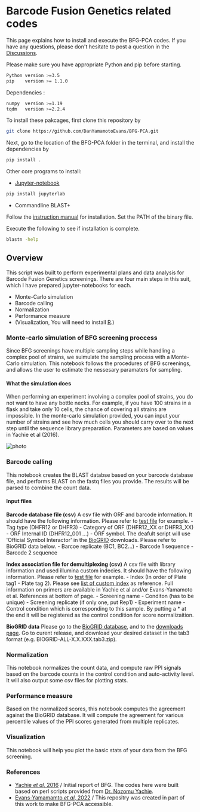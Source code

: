 # Barcode Fusion Genetics related codes

This page explains how to install and execute the BFG-PCA codes.
If you have any questions, please don't hesitate to post a question in the [Discussions](https://github.com/DanYamamotoEvans/BFG-PCA/discussions). 

Please make sure you have appropriate Python and pip before starting.
```sh
Python version >=3.5
pip    version >= 1.1.0
```

Dependencies :
```sh
numpy  version >=1.19 
tqdm   version >=2.2.4
```
To install these pakcages, first clone this repository by
```sh
git clone https://github.com/DanYamamotoEvans/BFG-PCA.git
```

Next, go to the location of the BFG-PCA folder in the terminal, and install the dependencies by
```sh
pip install .
```

Other core programs to install:
- [Jupyter-notebook](https://jupyter.org/install)
```sh
pip install jupyterlab
```
- Commandline BLAST+


Follow the [instruction manual](https://www.ncbi.nlm.nih.gov/books/NBK569861/) for installation.
Set the PATH of the binary file.

Execute the following to see if installation is complete.
```sh
blastn -help
```
    
## Overview
This script was built to perform experimental plans and data analysis for Barcode Fusion Genetics screenings. There are four main steps in this suit, which I have prepared jupyter-notebooks for each.

- Monte-Carlo simulation
- Barcode calling
- Normalization
- Performance measure
- (Visualization, You will need to install [R](https://cran.r-project.org/).)

### Monte-carlo simulation of BFG screening proccess
Since BFG screenings have multiple sampling steps while handling a complex pool of strains, we suimulate the sampling process with a Monte-Carlo simulation. This notebook follows the procedures of BFG screenings, and allows the user to estimate the nessesary paramaters for sampling. 

#### What the simulation does
When performing an experiment involving a complex pool of strains, you do not want to have any bottle necks. For example, if you have 100 strains in a flask and take only 10 cells, the chance of covering all strains are impossible. In the monte-carlo simulation provided, you can input your number of strains and see how much cells you should carry over to the next step until the sequence library preparation. Parameters are based on values in Yachie et al (2016).

![photo](https://danyamamotoevans.github.io/materials/rand_sampling.png)        


### Barcode calling
This notebook creates the BLAST databse based on your barcode database file, and performs BLAST on the fastq files you provide. The results will be parsed to combine the count data. 

#### Input files
**Barcode database file (csv)**
A csv file with ORF and barcode information. It should have the following information. Please refer to [test file](https://github.com/DanYamamotoEvans/BFG-PCA/blob/main/barcode_database/test/test_database.csv) for example.
    - Tag type (DHFR12 or DHFR3)
    - Category of ORF (DHFR12_XX or DHFR3_XX)
    - ORF Internal ID (DHFR12_001 ...)
    - ORF symbol. The deafult script will use 'Official Symbol Interactor' in the [BioGRID](https://thebiogrid.org/) downloads. Please refer to BioGRID data below.
    - Barcoe replicate (BC1, BC2...)
    - Barcode 1 sequence
    - Barcode 2 sequence

**Index association file for demultiplexing (csv)**
A csv file with library information and used illumina custom indecies. It should have the following information. Please refer to [test file](https://github.com/DanYamamotoEvans/BFG-PCA/blob/main/barcode_database/test/test_tag.csv) for example.
    - Index (In order of Plate tag1 - Plate tag 2). Please see [list of custom index](https://github.com/DanYamamotoEvans/BFG-PCA/blob/main/bar2num.csv) as reference. Full information on primers are available in Yachie et al and/or Evans-Yamamoto et al. References at bottom of page.
    - Screening name
    - Conditon (has to be unique)
    - Screening replicate (if only one, put Rep1)
    - Experiment name
    - Control condition which is corresponding to this sample. By putting a * at the end it will be registered as the control condition for score normalizaition.

**BioGRID data**
Please go to the [BioGRID database](https://thebiogrid.org/), and to the [downloads page](https://downloads.thebiogrid.org/BioGRID). Go to curent release, and download your desired dataset in the tab3 format (e.g. BIOGRID-ALL-X.X.XXX.tab3.zip). 


### Normalization
This notebook normalizes the count data, and compute raw PPI signals based on the barcode counts in the control condition and auto-activity level.
It will also output some csv files for plotting stats.

### Performance measure
Based on the normalized scores, this notebook computes the agreement against the BioGRID database. It will compute the agreement for various percentile values of the PPI scores generated from multiple replicates.

### Visualization
This notebook will help you plot the basic stats of your data from the BFG screening. 

### References
- [Yachie _et al_, 2016](https://www.embopress.org/doi/full/10.15252/msb.20156660) / Initial report of BFG. The codes here were built based on perl scripts provided from [Dr. Nozomu Yachie](http://yachie-lab.org/?nozomuyachie).
- [Evans-Yamamamto _et al_, 2022](https://doi.org/10.1093/nar/gkac045) / This repositry was created in part of this work to make BFG-PCA accessible. 

